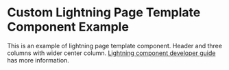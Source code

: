 # Custom Lightning Page Template Component Example
This is an example of lightning page template component. Header and three columns with wider center column. [Lightning component developer guide](https://developer.salesforce.com/docs/atlas.en-us.lightning.meta/lightning/components_config_for_app_builder_template_component.htm) has more information.